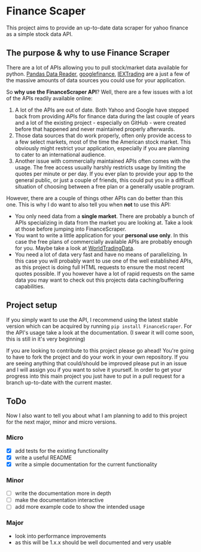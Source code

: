 # Finance Scaper
This project aims to provide an up-to-date data scraper for yahoo finance as a simple stock data API.

## The purpose & why to use Finance Scraper
There are a lot of APIs allowing you to pull stock/market data available for python. 
[Pandas Data Reader](https://pandas-datareader.readthedocs.io/en/latest/), 
[googlefinance](https://pypi.org/project/googlefinance/),
[IEXTrading](https://iextrading.com/developer/docs/#getting-started) are a just a few
of the massive amounts of data sources you could use for your application. 

So **why use the FinanceScraper API**? Well, there are a few issues with a lot of the
APIs readily available online:
1. A lot of the APIs are out of date. Both Yahoo and Google have stepped back from
providing APIs for finance data during the last couple of years and a lot of the
existing project - especially on GitHub - were created before that happened and never
maintained properly afterwards.
2. Those data sources that do work properly, often only provide access to a few
select markets, most of the time the American stock market. This obviously might
restrict your application, especially if you are planning to cater to an international
audience.
3. Another issue with commercially maintained APIs often comes with the usage. The free
access usually harshly restricts usage by limiting the quotes per minute or per day.
If you ever plan to provide your app to the general public, or just a couple of
friends, this could put you in a difficult situation of choosing between a free plan
or a generally usable program.

However, there are a couple of things other APIs can do better than this one. This is
why I do want to also tell you when **not** to use this API:
* You only need data from a **single market**. There are probably a bunch of APIs 
specializing in data from the market you are looking at. Take a look at those before 
jumping into FinanceScraper.
* You want to write a little application for your **personal use only**. In this case
the free plans of commercially available APIs are probably enough for you. Maybe take
a look at [WorldTradingData](https://www.worldtradingdata.com/).
* You need a lot of data very fast and have no means of parallelizing. In this case
you will probably want to use one of the well established APIs, as this project is
doing full HTML requests to ensure the most recent quotes possible. If you however
have a lot of rapid requests on the same data you may want to check out this
projects data caching/buffering capabilities.

## Project setup

If you simply want to use the API, I recommend using the latest stable version 
which can be acquired by running `` pip install FinanceScraper ``. For the API's
usage take a look at the documentation. (I swear it will come soon, this is still
in it's very beginning)

If you are looking to contribute to this project please go ahead! You're going to have
to fork the project and do your work in your own repository. If you are seeing anything
that could/should be improved please put in an issue and I will assign you if you want
to solve it yourself. In order to get your progress into this main project you just have
to put in a pull request for a branch up-to-date with the current master.

## ToDo
Now I also want to tell you about what I am planning to add to this project for the
next major, minor and micro versions.

### Micro
* [x] add tests for the existing functionality
* [x] write a useful README
* [x] write a simple documentation for the current functionality

### Minor
* [ ] write the documentation more in depth
* [ ] make the documentation interactive
* [ ] add more example code to show the intended usage

### Major
* look into performance improvements
* as this will be 1.x.x should be well documented and very usable
